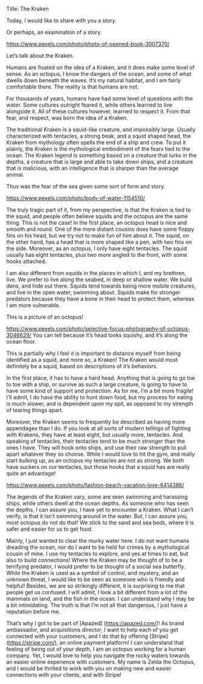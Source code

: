 Title: The Kraken


Today, I would like to share with you a story.

Or perhaps, an examination of a story.

https://www.pexels.com/photo/photo-of-opened-book-3007370/ 

Let’s talk about the Kraken.

Humans are fixated on the idea of a Kraken, and it does make some level of sense. As an octopus, I know the dangers of the ocean, and some of what dwells down beneath the waves. It’s my natural habitat, and I am fairly comfortable there. The reality is that humans are not.

For thousands of years, humans have had some level of questions with the water. Some cultures outright feared it, while others learned to live alongside it. All of these cultures however, learned to respect it. From that fear, and respect, was born the idea of a Kraken.

The traditional Kraken is a squid-like creature, and impossibly large. Usually characterized with tentacles, a strong beak, and a squid shaped head, the Kraken from mythology often spells the end of a ship and crew. To put it plainly, the Kraken is the mythological embodiment of the fears tied to the ocean. The Kraken legend is something based on a creature that lurks in the depths, a creature that is large and able to take down ships, and a creature that is malicious, with an intelligence that is sharper than the average animal.

Thus was the fear of the sea given some sort of form and story.

https://www.pexels.com/photo/body-of-water-1154510/ 

The truly tragic part of it, from my perspective, is that the Kraken is tied to the squid, and people often believe squids and the octopus are the same thing. This is not the case! In the first place, an octopus head is nice and smooth and round. One of the more distant cousins does have some floppy fins on his head, but we try not to make fun of him about it. The squid, on the other hand, has a head that is more shaped like a pen, with two fins on the side. Moreover, as an octopus, I only have eight tentacles. The squid usually has eight tentacles, plus two more angled to the front, with some hooks attached.

I am also different from squids in the places in which I, and my brethren, live. We prefer to live along the seabed, in deep or shallow water. We build dens, and hide out there. Squids tend towards being more mobile creatures, and live in the open water, swimming about. Squids make for stronger predators because they have a bone in their head to protect them, whereas I am more vulnerable.

This is a picture of an octopus!

https://www.pexels.com/photo/selective-focus-photography-of-octopus-3046629/
You can tell because it’s head looks squishy, and it’s along the ocean floor. 

This is partially why I feel it is important to distance myself from being identified as a squid, and more so, a Kraken! The Kraken would most definitely be a squid, based on descriptions of it’s behaviors.

In the first place, it has to have a hard head. Anything that is going to go toe to toe with a ship, or survive as such a large creature, is going to have to have some kind of support and protection. As for me, I’m a bit more fragile! I’ll admit, I do have the ability to hunt down food, but my process for eating is much slower, and is dependent upon my spit, as opposed to my strength of tearing things apart.

Moreover, the Kraken seems to frequently be described as having more appendages than I do. If you look at all sorts of modern tellings of fighting with Krakens, they have at least eight, but usually more, tentacles. And speaking of tentacles, their tentacles tend to be much stronger than the ones I have. They will hook onto ships, and use their raw strength to pull apart whatever they so choose. While I would love to hit the gym, and really start bulking up, as an octopus my tentacles are not as strong. We both have suckers on our tentacles, but those hooks that a squid has are really quite an advantage!

https://www.pexels.com/photo/fashion-beach-vacation-love-6414386/ 

The legends of the Kraken vary, some are seen swimming and harassing ships, while others dwell at the ocean depths. As someone who has seen the depths, I can assure you, I have yet to encounter a Kraken. What I can’t verify, is that it isn’t swimming around in the water. But, I can assure you, most octopus do not do that! We stick to the sand and sea beds, where it is safer and easier for us to get food.

Mainly, I just wanted to clear the murky water here. I do not want humans dreading the ocean, nor do I want to be held for crimes by a mythological cousin of mine. I use my tentacles to explore, and yes at times to eat, but also to build connections! Where the Kraken may be thought of to be a terrifying predator, I would prefer to be thought of a social sea butterfly. While the Kraken is used as a symbol of control, and mystery, and an unknown threat, I would like to be seen as someone who is friendly and helpful! Besides, we are so strikingly different, it is surprising to me that people get us confused. I will admit, I look a bit different from a lot of the mammals on land, and the fish in the ocean. I can understand why I may be a bit intimidating. The truth is that I’m not all that dangerous, I just have a reputation before me.

That’s why I got to be part of [Apazed] (https://apazed.com/)! As brand ambassador, and acquisitions director, I want to help each of you get connected with your customers, and I do that by offering [Stripe] (https://stripe.com/), an online payment platform! I can understand that feeling of being out of your depth, I am an octopus working for a human company. Yet, I would love to help you navigate the rocky waters towards an easier online experience with customers. My name is Zelda the Octopus, and I would be thrilled to work with you on making new and easier connections with your clients, and with Stripe!
